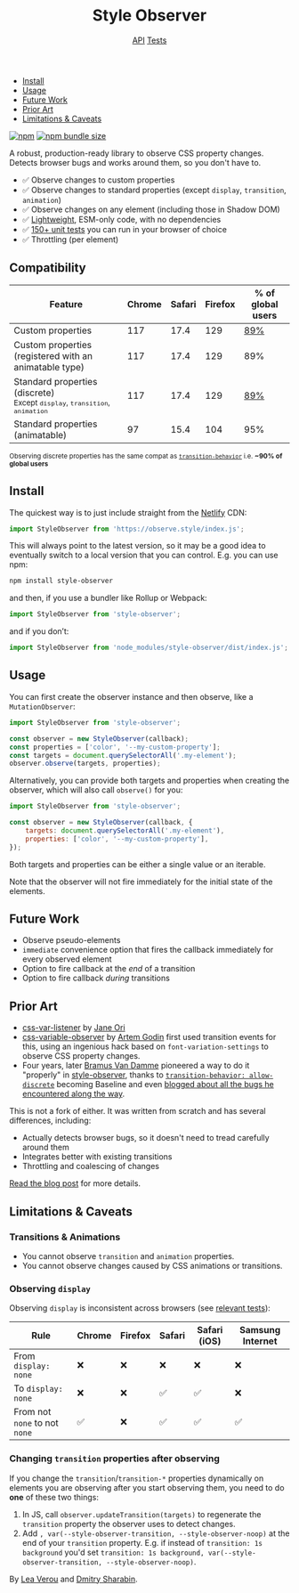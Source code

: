 <header slot="header" class="wa-split">

# Style Observer

<nav class="wa-gap-m">
	<a href="/api">API</a>
	<a href="/tests">Tests</a>
	<wa-divider vertical></wa-divider>
	<a href="https://github.com/leaverou/style-observer" target="_blank">
		<wa-icon name="github" label="GitHub" family="brands"></wa-icon>
	</a>

</nav>

</header>

<aside slot="aside">

- [Install](#install)
- [Usage](#usage)
- [Future Work](#future-work)
- [Prior Art](#prior-art)
- [Limitations & Caveats](#limitations--caveats)

</aside>
<main>

[![npm](https://img.shields.io/npm/v/style-observer)](https://www.npmjs.com/package/style-observer)
[![npm bundle size](https://img.shields.io/bundlephobia/minzip/style-observer)](https://bundlephobia.com/package/style-observer)

A robust, production-ready library to observe CSS property changes.
Detects browser bugs and works around them, so you don't have to.

- <span>✅</span> Observe changes to custom properties
- <span>✅</span> Observe changes to standard properties (except `display`, `transition`, `animation`)
- <span>✅</span> Observe changes on any element (including those in Shadow DOM)
- <span>✅</span> [Lightweight](https://bundlephobia.com/package/style-observer), ESM-only code, with no dependencies
- <span>✅</span> [150+ unit tests](tests) you can run in your browser of choice
- <span>✅</span> Throttling (per element)

## Compatibility

<table>
<thead>
<tr>
	<th>Feature</th>
	<th><wa-icon name="chrome" family="brands"></wa-icon> Chrome</th>
	<th><wa-icon name="safari" family="brands"></wa-icon> Safari</th>
	<th><wa-icon name="firefox" family="brands"></wa-icon> Firefox</th>
	<th>% of global users</th>
</tr>
</thead>
<tbody>
<tr>
	<td>Custom properties</td>
	<td>117</td>
	<td>17.4</td>
	<td>129</td>
	<td><a href="https://caniuse.com/mdn-css_properties_transition-behavior">89%</a></td>
</tr>
<tr>
	<td>Custom properties (registered with an animatable type)</td>
	<td>117</td>
	<td>17.4</td>
	<td>129</td>
	<td>89%</td>
</tr>
<tr>
	<td>Standard properties (discrete)
	<br><small class="compat wa-caption-s">Except <code>display</code>, <code>transition</code>, <code>animation</code></small>
	</td>
	<td>117</td>
	<td>17.4</td>
	<td>129</td>
	<td><a href="https://caniuse.com/mdn-css_properties_transition-behavior">89%</a></td>
</tr>
<tr>
	<td>Standard properties (animatable)</td>
	<td>97</td>
	<td>15.4</td>
	<td>104</td>
	<td>95%</td>
</tr>
</tbody>
</table>

<small class="compat wa-caption-m"><wa-icon name="circle-info" variant="regular"></wa-icon> Observing discrete properties has the same compat as [`transition-behavior`](https://caniuse.com/mdn-css_properties_transition-behavior) i.e. <strong>~90% of global users</strong>
</small>

## Install

The quickest way is to just include straight from the [Netlify](https://www.netlify.com/) CDN:

```js
import StyleObserver from 'https://observe.style/index.js';
```

This will always point to the latest version, so it may be a good idea to eventually switch to a local version that you can control.
E.g. you can use npm:

```sh
npm install style-observer
```

and then, if you use a bundler like Rollup or Webpack:

```js
import StyleObserver from 'style-observer';
```

and if you don’t:

```js
import StyleObserver from 'node_modules/style-observer/dist/index.js';
```

## Usage

You can first create the observer instance and then observe, like a `MutationObserver`:

```js
import StyleObserver from 'style-observer';

const observer = new StyleObserver(callback);
const properties = ['color', '--my-custom-property'];
const targets = document.querySelectorAll('.my-element');
observer.observe(targets, properties);
```

Alternatively, you can provide both targets and properties when creating the observer,
which will also call `observe()` for you:

```js
import StyleObserver from 'style-observer';

const observer = new StyleObserver(callback, {
	targets: document.querySelectorAll('.my-element'),
	properties: ['color', '--my-custom-property'],
});
```

Both targets and properties can be either a single value or an iterable.

Note that the observer will not fire immediately for the initial state of the elements.

## Future Work

- Observe pseudo-elements
- `immediate` convenience option that fires the callback immediately for every observed element
- Option to fire callback at the *end* of a transition
- Option to fire callback *during* transitions

## Prior Art

- [css-var-listener](https://github.com/propjockey/css-var-listener) by [Jane Ori](https://propjockey.io)
- [css-variable-observer](https://github.com/fluorumlabs/css-variable-observer) by [Artem Godin](https://github.com/fluorumlabs) first used transition events for this,
using an ingenious hack based on `font-variation-settings` to observe CSS property changes.
- Four years, later [Bramus Van Damme](https://github.com/bramus) pioneered a way to do it "properly" in [style-observer](https://github.com/bramus/style-observer),
thanks to [`transition-behavior: allow-discrete`](https://caniuse.com/mdn-css_properties_transition-behavior) becoming Baseline and even [blogged about all the bugs he encountered along the way](https://www.bram.us/2024/08/31/introducing-bramus-style-observer-a-mutationobserver-for-css/).

This is not a fork of either. It was written from scratch and has several differences, including:
- Actually detects browser bugs, so it doesn't need to tread carefully around them
- Integrates better with existing transitions
- Throttling and coalescing of changes

[Read the blog post](https://lea.verou.me/2025/style-observer/) for more details.

## Limitations & Caveats

### Transitions & Animations

- You cannot observe `transition` and `animation` properties.
- You cannot observe changes caused by CSS animations or transitions.

### Observing `display`

Observing `display` is inconsistent across browsers (see [relevant tests](tests/?test=display)):

| Rule | Chrome | Firefox | Safari | Safari (iOS) | Samsung Internet |
| --- | --- | --- | --- | --- | --- |
| From `display: none` | ❌ | ❌ | ❌ | ❌ | ❌ |
| To `display: none` | ❌ | ❌ | ✅ | ✅ | ❌ |
| From not `none` to not `none` |  ✅ | ❌ | ✅ | ✅ | ✅ |

### Changing `transition` properties after observing

If you change the `transition`/`transition-*` properties dynamically on elements you are observing after you start observing them,
you need to do **one** of these two things:
1. In JS, call `observer.updateTransition(targets)` to regenerate the `transition` property the observer uses to detect changes.
2. Add `, var(--style-observer-transition, --style-observer-noop)` at the end of your `transition` property. E.g. if instead of `transition: 1s background` you'd set `transition: 1s background, var(--style-observer-transition, --style-observer-noop)`.

</main>
<footer slot=footer>

By [Lea Verou](https://lea.verou.me/) and [Dmitry Sharabin](https://d12n.me/).
</footer>
